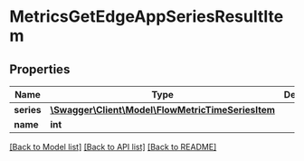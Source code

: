 # MetricsGetEdgeAppSeriesResultItem

## Properties
Name | Type | Description | Notes
------------ | ------------- | ------------- | -------------
**series** | [**\Swagger\Client\Model\FlowMetricTimeSeriesItem**](FlowMetricTimeSeriesItem.md) |  | 
**name** | **int** |  | 

[[Back to Model list]](../README.md#documentation-for-models) [[Back to API list]](../README.md#documentation-for-api-endpoints) [[Back to README]](../README.md)


